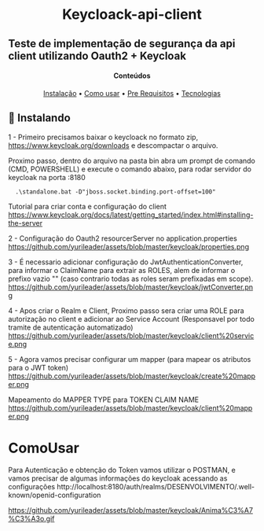 <h1 align="center">Keycloack-api-client</h1>

## Teste de implementação de segurança da api client utilizando Oauth2 + Keycloak

<h4 align="center">Conteúdos</h4>
<p align="center">
 <a href="#roadmap">Instalação</a> • 
 <a href="#comousar">Como usar</a> • 
 <a href="#contribuicao">Pre Requisitos</a> • 
 <a href="#autor">Tecnologias</a>
</p>

## 🚀 Instalando <Keyloack>
  
  1 - Primeiro precisamos baixar o keycloack no formato zip, https://www.keycloak.org/downloads e descompactar o arquivo.
  
  Proximo passo, dentro do arquivo na pasta bin abra um prompt de comando (CMD, POWERSHELL) e execute o comando abaixo, para rodar servidor do keycloak na porta :8180
  ```
    .\standalone.bat -D"jboss.socket.binding.port-offset=100"
  ```
  Tutorial para criar conta e configuração do client https://www.keycloak.org/docs/latest/getting_started/index.html#installing-the-server
  
 
  2 - Configuração do Oauth2 resourcerServer no application.properties
  https://github.com/yurileader/assets/blob/master/keycloak/properties.png
 
 
 3 - É necessario adicionar configuração do JwtAuthenticationConverter, para informar o ClaimName para extrair as ROLES, alem de informar o prefixo vazio "" (caso contrario todas as roles seram prefixadas em scope).
 https://github.com/yurileader/assets/blob/master/keycloak/jwtConverter.png
 
  
4 - Apos criar o Realm e Client, Proximo passo sera criar uma ROLE para autorização no client e adicionar ao Service Account (Responsavel por todo tramite de autenticação automatizado)
 https://github.com/yurileader/assets/blob/master/keycloak/client%20service.png
 
 
 
 5 - Agora vamos precisar configurar um mapper (para mapear os atributos para o JWT token)
 https://github.com/yurileader/assets/blob/master/keycloak/create%20mapper.png
 
 Mapeamento do MAPPER TYPE para TOKEN CLAIM NAME
 https://github.com/yurileader/assets/blob/master/keycloak/client%20mapper.png
 
 
# ComoUsar
 
Para Autenticação e obtenção do Token vamos utilizar o POSTMAN, e vamos precisar de algumas informações do keycloak acessando as configurações   http://localhost:8180/auth/realms/DESENVOLVIMENTO/.well-known/openid-configuration 
 
 https://github.com/yurileader/assets/blob/master/keycloak/Anima%C3%A7%C3%A3o.gif
 
